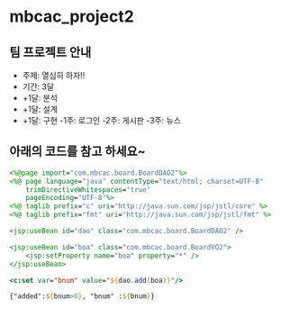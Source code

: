 # mbcac_project2
## 팀 프로젝트 안내
* 주제: 열심히 하자!!
* 기간: 3달
* +1달: 분석
* +1달: 설계
* +1달: 구현
      -1주: 로그인
      -2주: 게시판
      -3주: 뉴스
## 아래의 코드를 참고 하세요~
```jsp
<%@page import="com.mbcac.board.BoardDAO2"%>
<%@ page language="java" contentType="text/html; charset=UTF-8" 
	trimDirectiveWhitespaces="true"
    pageEncoding="UTF-8"%>
<%@ taglib prefix="c" uri="http://java.sun.com/jsp/jstl/core" %>
<%@ taglib prefix="fmt" uri="http://java.sun.com/jsp/jstl/fmt" %>

<jsp:useBean id="dao" class="com.mbcac.board.BoardDAO2" />

<jsp:useBean id="boa" class="com.mbcac.board.BoardVO2">
	<jsp:setProperty name="boa" property="*" />
</jsp:useBean>

<c:set var="bnum" value="${dao.add(boa)}"/>

{"added":${bnum>0}, "bnum" :${bnum}}
